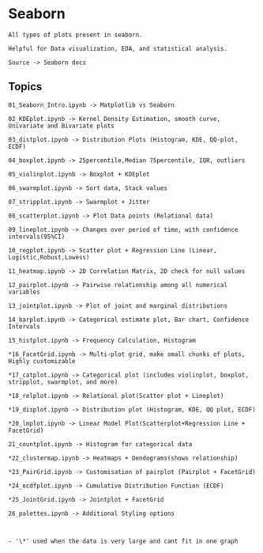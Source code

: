 # Seaborn

    All types of plots present in seaborn.

    Helpful for Data visualization, EDA, and statistical analysis.

    Source -> Seaborn docs

## Topics

    01_Seaborn_Intro.ipynb -> Matplotlib vs Seaborn

    02_KDEplot.ipynb -> Kernel Density Estimation, smooth curve, Univariate and Bivariate plots

    03_distplot.ipynb -> Distribution Plots (Histogram, KDE, QQ-plot, ECDF)

    04_boxplot.ipynb -> 25percentile,Median 75percentile, IQR, outliers

    05_violinplot.ipynb -> Boxplot + KDEplot

    06_swarmplot.ipynb -> Sort data, Stack values

    07_stripplot.ipynb -> Swarmplot + Jitter

    08_scatterplot.ipynb -> Plot Data points (Relational data)

    09_lineplot.ipynb -> Changes over period of time, with confidence intervals(95%CI)

    10_regplot.ipynb -> Scatter plot + Regression Line (Linear, Logistic,Robust,Lowess)

    11_heatmap.ipynb -> 2D Correlation Matrix, 2D check for null values

    12_pairplot.ipynb -> Pairwise relationship among all numerical variables

    13_jointplot.ipynb -> Plot of joint and marginal distributions

    14_barplot.ipynb -> Categorical estimate plot, Bar chart, Confidence Intervals

    15_histplot.ipynb -> Frequency Calculation, Histogram

    *16_FacetGrid.ipynb -> Multi-plot grid, make small chunks of plots, Highly customizable

    *17_catplot.ipynb -> Categorical plot (includes violinplot, boxplot, stripplot, swarmplot, and more)

    *18_relplot.ipynb -> Relational plot(Scatter plot + Lineplot)

    *19_displot.ipynb -> Distribution plot (Histogram, KDE, QQ plot, ECDF)

    *20_lmplot.ipynb -> Linear Model Plot(Scatterplot+Regression Line + FacetGrid)

    21_countplot.ipynb -> Histogram for categorical data

    *22_clustermap.ipynb -> Heatmaps + Dendograms(shows relationship)

    *23_PairGrid.ipynb -> Customisation of pairplot (Pairplot + FacetGrid)

    *24_ecdfplot.ipynb -> Cumulative Distribution Function (ECDF)

    *25_JointGrid.ipynb -> Jointplot + FacetGrid

    26_palettes.ipynb -> Additional Styling options



    - '\*' used when the data is very large and cant fit in one graph
